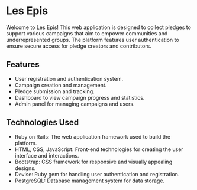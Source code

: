 # Les Epis

Welcome to Les Epis! This web application is designed to collect pledges to support various campaigns that aim to empower communities and underrepresented groups. The platform features user authentication to ensure secure access for pledge creators and contributors.

## Features

- User registration and authentication system.
- Campaign creation and management.
- Pledge submission and tracking.
- Dashboard to view campaign progress and statistics.
- Admin panel for managing campaigns and users.

## Technologies Used

- Ruby on Rails: The web application framework used to build the platform.
- HTML, CSS, JavaScript: Front-end technologies for creating the user interface and interactions.
- Bootstrap: CSS framework for responsive and visually appealing designs.
- Devise: Ruby gem for handling user authentication and registration.
- PostgreSQL: Database management system for data storage.
